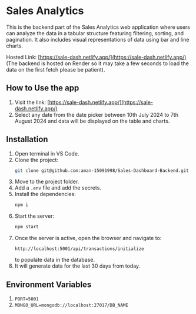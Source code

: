 # Sales Analytics

This is the backend part of the Sales Analytics web application where users can analyze the data in a tabular structure featuring filtering, sorting, and pagination. It also includes visual representations of data using bar and line charts.

Hosted Link: [https://sale-dash.netlify.app/](https://sale-dash.netlify.app/) (The backend is hosted on Render so it may take a few seconds to load the data on the first fetch please be patient).

## How to Use the app

1. Visit the link: [https://sale-dash.netlify.app/](https://sale-dash.netlify.app/)
2. Select any date from the date picker between 10th July 2024 to 7th August 2024 and data will be displayed on the table and charts.

## Installation

1. Open terminal in VS Code.
2. Clone the project:
    ```sh
    git clone git@github.com:aman-15091998/Sales-Dashboard-Backend.git
    ```
3. Move to the project folder.
4. Add a `.env` file and add the secrets.
5. Install the dependencies:
    ```sh
    npm i
    ```
6. Start the server:
    ```sh
    npm start
    ```
7. Once the server is active, open the browser and navigate to:
    ```
    http://localhost:5001/api/transactions/initialize
    ```
   to populate data in the database.
8. It will generate data for the last 30 days from today.

## Environment Variables

1. `PORT=5001`
2. `MONGO_URL=mongodb://localhost:27017/DB_NAME`
